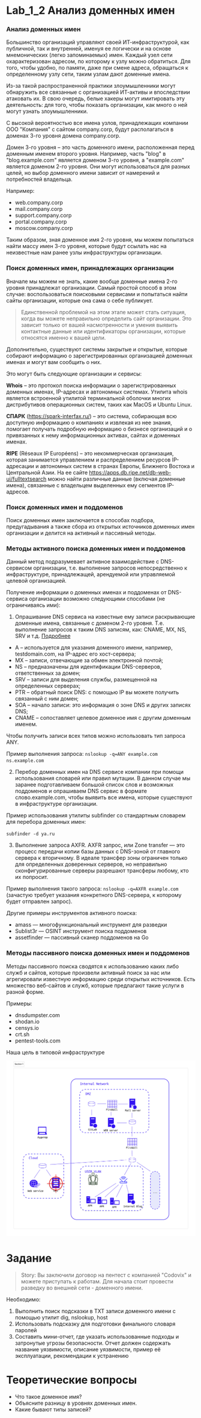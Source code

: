# Lab_1_2 Анализ доменных имен

### Анализ доменных имен

Большинство организаций управляют своей ИТ-инфраструктурой, как публичной, так и внутренней, именуя ее логически и на основе мнемонических (легко запоминаемых) имен. Каждый узел сети охарактеризован адресом, по которому к узлу можно обратиться. Для того, чтобы удобно, по памяти, даже при смене адреса, обращаться к определенному узлу сети, таким узлам дают доменные имена.

Из-за такой распространенной практики злоумышленники могут обнаружить все связанные с организацией ИТ-активы и впоследствии атаковать их. В свою очередь, белые хакеры могут имитировать эту деятельность: для того, чтобы показать организации, как много о ней могут узнать злоумышленники.

С высокой вероятностью все имена узлов, принадлежащих компании ООО "Компания" с сайтом company.corp, будут располагаться в доменах 3-го уровня домена company.corp. 

Домен 3-го уровня – это часть доменного имени, расположенная перед доменным именем второго уровня. Например, часть "blog" в "blog.example.com" является доменом 3-го уровня, а "example.com" является доменом 2-го уровня. Они могут использоваться для разных целей, но выбор доменного имени зависит от намерений и потребностей владельца.

Например:

- web.company.corp
- mail.company.corp
- support.company.corp
- portal.company.corp
- moscow.company.corp

Таким образом, зная доменное имя 2-го уровня, мы можем попытаться найти массу имен 3-го уровня, которые будут ссылать нас на неизвестные нам ранее узлы инфраструктуры организации.

### Поиск доменных имен, принадлежащих организации

Вначале мы можем не знать, какие вообще доменные имена 2-го уровня принадлежат организации. Самый простой способ в этом случае: воспользоваться поисковыми сервисами и попытаться найти сайты организации, которые она сама о себе публикует. 

> Единственной проблемой на этом этапе может стать ситуация, когда вы можете неправильно определить сайт организации. Это зависит только от вашей насмотренности и умения выявить контактные данные или идентификаторы организации, которые относятся именно к вашей цели.

Дополнительно, существуют системы закрытые и открытые, которые собирают информацию о зарегистрированных организацией доменных именах и могут вам сообщить о них. 

Это могут быть следующие организации и сервисы:

**Whois** – это протокол поиска информации о зарегистрированных доменных именах, IP-адресах и автономных системах. Утилита whois является встроенной утилитой терминальной оболочки многих дистрибутивов операционных систем, таких как MacOS и Ubuntu Linux.

**СПАРК** (https://spark-interfax.ru/) – это система, собирающая всю доступную информацию о компаниях и извлекая из нее знания, помогает получать подробную информацию о бизнесе организаций и о привязанных к нему информационных активах, сайтах и доменных именах.

**RIPE** (Réseaux IP Européens) – это некоммерческая организация, которая занимается управлением и распределением ресурсов IP-адресации и автономных систем в странах Европы, Ближнего Востока и Центральной Азии. На ее сайте https://apps.db.ripe.net/db-web-ui/fulltextsearch можно найти различные данные (включая доменные имена), связанные с владельцем выделенных ему сегментов IP-адресов.

### Поиск доменных имен и поддоменов

Поиск доменных имен заключается в способах подбора, предугадывания а также сбора из открытых источников доменных имен организации и делится на активный и пассивный методы.

### Методы активного поиска доменных имен и поддоменов

Данный метод подразумевает активное взаимодействие с DNS-cервисом организации, т.е. выполнение запросов  непосредственно к инфраструктуре, принадлежащей, арендуемой или управляемой целевой организацией.

Получение информации о доменных именах и поддоменах от DNS-сервиса организации возможно следующими способами (не ограничиваясь ими):

1. Опрашивание DNS сервиса на известные ему записи раскрывающие доменные имена, связанные с доменом 2-го уровня. Т.е. выполнение запросов к таким DNS записям, как: CNAME, MX, NS, SRV и т.д. [Подробнее](https://ru.wikipedia.org/wiki/%D0%A2%D0%B8%D0%BF%D1%8B_%D1%80%D0%B5%D1%81%D1%83%D1%80%D1%81%D0%BD%D1%8B%D1%85_%D0%B7%D0%B0%D0%BF%D0%B8%D1%81%D0%B5%D0%B9_DNS)

- A – используется для указания доменного имени, например, testdomain.com, на IP-адрес его хост-сервера;
- MX – записи, отвечающие за обмен электронной почтой;
- NS – предназначены для идентификации DNS-серверов, ответственных за домен;
- SRV – записи для выделения службы, размещенной на определенных серверах;
- PTR – обратный поиск DNS: с помощью IP вы можете получить связанный с ним домен;
- SOA – начало записи: это информация о зоне DNS и других записях DNS;
- CNAME – сопоставляет целевое доменное имя с другим доменным именем.

Чтобы получить записи всех типов можно использовать тип запроса ANY.

Пример выполнения запроса: `nslookup -q=ANY example.com ns.example.com`

2. Перебор доменных имен на DNS сервисе компании при помощи использования словарей или правил мутации. В данном случае мы заранее подготавливаем большой список слов и возможных поддоменов и опрашиваем DNS сервис в формате слово.example.com, чтобы выявить все имена, которые существуют в инфраструктуре организации.

Пример использования утилиты subfinder со стандартным словарем для перебора доменных имен:  

`subfinder -d ya.ru`

3. Выполнение запроса AXFR. AXFR запрос, или Zone transfer — это процесс передачи копии базы данных с DNS-зоной от главного сервера к вторичному. В идеале трансфер зоны ограничен только для определенных доверенных серверов, но неправильно сконфигурированные серверы разрешают трансферы любому, кто их попросит.

Пример выполнения такого запроса: `nslookup -q=AXFR example.com` (зачастую требует указания конкретного DNS-сервера, к которому будет отправлен запрос).

Другие примеры инструментов активного поиска:

- amass — многофункциональный инструмент для разведки
- Sublist3r — OSINT инструмент поиска поддоменов 
- assetfinder — пассивный сканер поддоменов на Go

### Методы пассивного поиска доменных имен и поддоменов

Методы пассивного поиска сводятся к использованию каких либо служб и сайтов, которые произвели активный поиск за нас или агрегировали известную информацию среди открытых источников. Есть множество веб-сайтов и служб, которые предлагают такие услуги в разной форме. 

Примеры:

- dnsdumpster.com
- shodan.io
- censys.io
- crt.sh
- pentest-tools.com

Наша цель в типовой инфраструктуре

![Alt text](<1-2.png>)

# Задание

> Story: Вы заключили договор на пентест с компанией "Codovix" и можете приступать к работам. Для начала стоит провести разведку во внешней сети - доменного имени. 

Необходимо:
1. Выполнить поиск подсказки в ТХТ записи доменного имени с помощью утилит dig, nslookup, host
2. Использовать подсказку для подготовки финального словаря паролей
3. Составить мини-отчет, где указать использованные подходы и затронутые угрозы безопасности. Отчет должен содержать название уязвимости, описание уязвимости, пример её эксплуатации, рекомендации к устранению

# Теоретические вопросы

- Что такое доменное имя?
- Объясните разницу в уровнях доменных имен.
- Какие бывают типы записей?